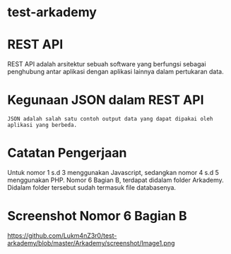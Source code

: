 # test-arkademy

# REST API
  REST API adalah arsitektur sebuah software yang berfungsi sebagai penghubung antar aplikasi dengan aplikasi lainnya dalam pertukaran data.

# Kegunaan JSON dalam REST API
    JSON adalah salah satu contoh output data yang dapat dipakai oleh aplikasi yang berbeda.
    
# Catatan Pengerjaan
  Untuk nomor 1 s.d 3 menggunakan Javascript, sedangkan nomor 4 s.d 5 menggunakan PHP.
  Nomor 6 Bagian B, terdapat didalam folder Arkademy. Didalam folder tersebut sudah termasuk file databasenya.
  
# Screenshot Nomor 6 Bagian B
https://github.com/Lukm4nZ3r0/test-arkademy/blob/master/Arkademy/screenshot/Image1.png
